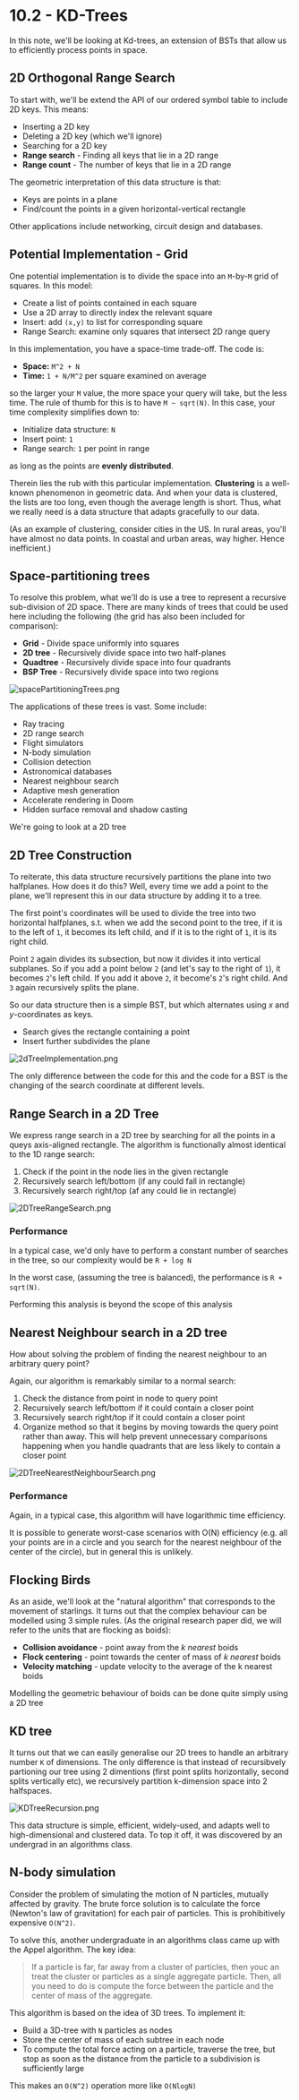 # 10.2 - KD-Trees

In this note, we'll be looking at Kd-trees, an extension of BSTs that allow us to efficiently process points in space.

## 2D Orthogonal Range Search

To start with, we'll be extend the API of our ordered symbol table to include 2D keys. This means:
* Inserting a 2D key
* Deleting a 2D key (which we'll ignore)
* Searching for a 2D key
* **Range search** - Finding all keys that lie in a 2D range
* **Range count** - The number of keys that lie in a 2D range

The geometric interpretation of this data structure is that:
* Keys are points in a plane
* Find/count the points in a given horizontal-vertical rectangle

Other applications include networking, circuit design and databases.

## Potential Implementation - Grid

One potential implementation is to divide the space into an `M`-by-`M` grid of squares. In this model:
* Create a list of points contained in each square
* Use a 2D array to directly index the relevant square
* Insert: add `(x,y)` to list for corresponding square
* Range Search: examine only squares that intersect 2D range query

In this implementation, you have a space-time trade-off. The code is:
* **Space:** `M^2 + N`
* **Time:** `1 + N/M^2` per square examined on average

so the larger your `M` value, the more space your query will take, but the less time. The rule of thumb for this is to have `M ~ sqrt(N)`. In this case, your time complexity simplifies down to:

* Initialize data structure: `N`
* Insert point: `1`
* Range search: `1` per point in range

as long as the points are **evenly distributed**.

Therein lies the rub with this particular implementation. **Clustering** is a well-known phenomenon in geometric data. And when your data is clustered, the lists are too long, even though the average length is short. Thus, what we really need is a data structure that adapts gracefully to our data.

(As an example of clustering, consider cities in the US. In rural areas, you'll have almost no data points. In coastal and urban areas, way higher. Hence inefficient.)


## Space-partitioning trees

To resolve this problem, what we'll do is use a tree to represent a recursive sub-division of 2D space. There are many kinds of trees that could be used here including the following (the grid has also been included for comparison):

* **Grid** - Divide space uniformly into squares
* **2D tree** - Recursively divide space into two half-planes
* **Quadtree** - Recursively divide space into four quadrants
* **BSP Tree** - Recursively divide space into two regions

![spacePartitioningTrees.png](attachments/06515c03.png)

The applications of these trees is vast. Some include:
* Ray tracing
* 2D range search
* Flight simulators 
* N-body simulation
* Collision detection
* Astronomical databases
* Nearest neighbour search
* Adaptive mesh generation
* Accelerate rendering in Doom
* Hidden surface removal and shadow casting

We're going to look at a 2D tree

## 2D Tree Construction

To reiterate, this data structure recursively partitions the plane into two halfplanes. How does it do this? Well, every time we add a point to the plane, we'll represent this in our data structure by adding it to a tree.

The first point's coordinates will be used to divide the tree into two horizontal halfplanes, s.t. when we add the second point to the tree, if it is to the left of `1`, it becomes its left child, and if it is to the right of `1`, it is its right child.

Point `2` again divides its subsection, but now it divides it into vertical subplanes. So if you add a point below `2` (and let's say to the right of `1`), it becomes `2`'s left child. If you add it above `2`, it become's `2`'s right child. And `3` again recursively splits the plane.

So our data structure then is a simple BST, but which alternates using *x* and *y*-coordinates as keys.
* Search gives the rectangle containing a point
* Insert further subdivides the plane

![2dTreeImplementation.png](attachments/175ccbdf.png)

The only difference between the code for this and the code for a BST is the changing of the search coordinate at different levels.

## Range Search in a 2D Tree

We express range search in a 2D tree by searching for all the points in a queys axis-aligned rectangle. The algorithm is functionally almost identical to the 1D range search:

1. Check if the point in the node lies in the given rectangle
2. Recursively search left/bottom (if any could fall in rectangle)
3. Recursively search right/top (af any could lie in rectangle)

![2DTreeRangeSearch.png](attachments/df26f99a.png)

### Performance

In a typical case, we'd only have to perform a constant number of searches in the tree, so our complexity would be `R + log N`

In the worst case, (assuming the tree is balanced), the performance is `R + sqrt(N)`.

Performing this analysis is beyond the scope of this analysis

## Nearest Neighbour search in a 2D tree

How about solving the problem of finding the nearest neighbour to an arbitrary query point?

Again, our algorithm is remarkably similar to a normal search:

1. Check the distance from point in node to query point
2. Recursively search left/bottom if it could contain a closer point
3. Recursively search right/top if it could contain a closer point
4. Organize method so that it begins by moving towards the query point rather than away. This will help prevent unnecessary comparisons happening when you handle quadrants that are less likely to contain a closer point

![2DTreeNearestNeighbourSearch.png](attachments/8def71a3.png)

### Performance

Again, in a typical case, this algorithm will have logarithmic time efficiency.

It is possible to generate worst-case scenarios with O(N) efficiency (e.g. all your points are in a circle and you search for the nearest neighbour of the center of the circle), but in general this is unlikely.

## Flocking Birds

As an aside, we'll look at the "natural algorithm" that corresponds to the movement of starlings. It turns out that the complex behaviour can be modelled using 3 simple rules. (As the original research paper did, we will refer to the units that are flocking as boids):

* **Collision avoidance** - point away from the *k nearest* boids
* **Flock centering** - point towards the center of mass of *k nearest* boids
* **Velocity matching** - update velocity to the average of the k nearest boids

Modelling the geometric behaviour of boids can be done quite simply using a 2D tree

## KD tree

It turns out that we can easily generalise our 2D trees to handle an arbitrary number `K` of dimensions. The only difference is that instead of recursibvely partioning our tree using 2 dimentions (first point splits horizontally, second splits vertically etc), we recursively partition k-dimension space into 2 halfspaces.

![KDTreeRecursion.png](attachments/c1c41061.png)

This data structure is simple, efficient, widely-used, and adapts well to high-dimensional and clustered data. To top it off, it was discovered by an undergrad in an algorithms class.

## N-body simulation

Consider the problem of simulating the motion of N particles, mutually affected by gravity. The brute force solution is to calculate the force (Newton's law of gravitation) for each pair of particles. This is prohibitively expensive `O(N^2)`.

To solve this, another undergraduate in an algorithms class came up with the Appel algorithm. The key idea:

> If a particle is far, far away from a cluster of particles, then youc an treat the cluster or particles as a single aggregate particle. Then, all you need to do is compute the force between the particle and the center of mass of the aggregate.
 
This algorithm is based on the idea of 3D trees. To implement it:

* Build a 3D-tree with `N` particles as nodes
* Store the center of mass of each subtree in each node
* To compute the total force acting on a particle, traverse the tree, but stop as soon as the distance from the particle to a subdivision is sufficiently large

This makes an `O(N^2)` operation more like `O(NlogN)`